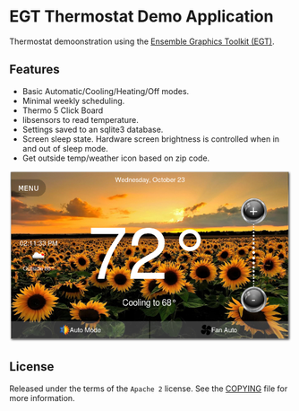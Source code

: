 # EGT Thermostat Demo Application

Thermostat demoonstration using the [Ensemble Graphics Toolkit (EGT)](https://github.com/linux4sam/egt).

## Features

- Basic Automatic/Cooling/Heating/Off modes.
- Minimal weekly scheduling.
- Thermo 5 Click Board
- libsensors to read temperature.
- Settings saved to an sqlite3 database.
- Screen sleep state.  Hardware screen brightness is controlled when in and out of sleep mode.
- Get outside temp/weather icon based on zip code.

![Screenshot](docs/screenshot0.png "Screenshot")

## License

Released under the terms of the `Apache 2` license. See the [COPYING](COPYING)
file for more information.
